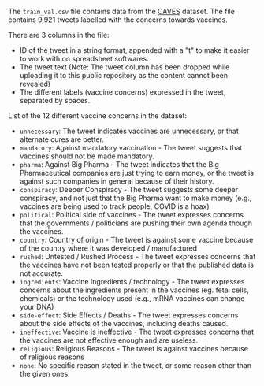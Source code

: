 The `train_val.csv` file contains data from the [CAVES](https://arxiv.org/abs/2204.13746) dataset.
The file contains 9,921 tweets labelled with the concerns towards vaccines.

There are 3 columns in the file:
 - ID of the tweet in a string format, appended with a "t" to make it easier to work with on spreadsheet softwares.
 - The tweet text (Note: The tweet column has been dropped while uploading it to this public repository as the content cannot been revealed)
 - The different labels (vaccine concerns) expressed in the tweet, separated by spaces.

List of the 12 different vaccine concerns in the dataset:
 - `unnecessary`: The tweet indicates vaccines are unnecessary, or that alternate cures are better.
 - `mandatory`: Against mandatory vaccination - The tweet suggests that vaccines should not be made mandatory.
 - `pharma`: Against Big Pharma - The tweet indicates that the Big Pharmaceutical companies are just trying to earn money, or the tweet is against such companies in general because of their history.
 - `conspiracy`: Deeper Conspiracy - The tweet suggests some deeper conspiracy, and not just that the Big Pharma want to make money (e.g., vaccines are being used to track people, COVID is a hoax)
 - `political`: Political side of vaccines - The tweet expresses concerns that the governments / politicians are pushing their own agenda though the vaccines.
 - `country`: Country of origin - The tweet is against some vaccine because of the country where it was developed / manufactured
 - `rushed`: Untested / Rushed Process - The tweet expresses concerns that the vaccines have not been tested properly or that the published data is not accurate.
 - `ingredients`: Vaccine Ingredients / technology - The tweet expresses concerns about the ingredients present in the vaccines (eg. fetal cells, chemicals) or the technology used (e.g., mRNA vaccines can change your DNA)
 - `side-effect`: Side Effects / Deaths - The tweet expresses concerns about the side effects of the vaccines, including deaths caused.
 - `ineffective`: Vaccine is ineffective - The tweet expresses concerns that the vaccines are not effective enough and are useless.
 - `religious`: Religious Reasons - The tweet is against vaccines because of religious reasons
 - `none`: No specific reason stated in the tweet, or some reason other than the given ones.
